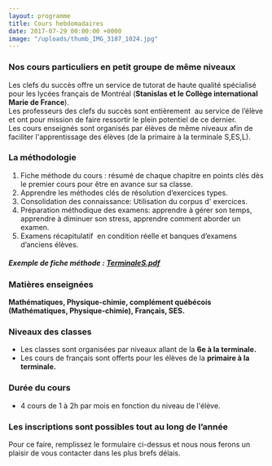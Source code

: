 ```yaml
---
layout: programme
title: Cours hebdomadaires
date: 2017-07-29 00:00:00 +0000
image: "/uploads/thumb_IMG_3187_1024.jpg"
---
```

### Nos cours particuliers en petit groupe de même niveaux

Les clefs du succès offre un service de tutorat de haute qualité spécialisé pour les lycées français de Montréal (**Stanislas et le Collège international Marie de France**).  
Les professeurs des clefs du succès sont entièrement  au service de l’élève et ont pour mission de faire ressortir le plein potentiel de ce dernier.  
Les cours enseignés sont organisés par élèves de même niveaux afin de faciliter l'apprentissage des élèves (de la primaire à la terminale S,ES,L).

### La méthodologie

1. Fiche méthode du cours : résumé de chaque chapitre en points clés dès le premier cours pour être en avance sur sa classe.
2. Apprendre les méthodes clés de résolution d’exercices types.
3. Consolidation des connaissance: Utilisation du corpus d' exercices.
4. Préparation méthodique des examens: apprendre à gérer son temps,  apprendre à diminuer son stress, apprendre comment aborder un examen.
5. Examens récapitulatif  en condition réelle et banques d’examens d’anciens élèves.

##### Exemple de fiche méthode : [TerminaleS.pdf](/uploads/TerminaleS.pdf "TerminaleS.pdf")

### Matières enseignées

**Mathématiques, Physique-chimie, complément québécois (Mathématiques, Physique-chimie), Français, SES.**

### Niveaux des classes

* Les classes sont organisées par niveaux allant de la **6e à la terminale.**
* Les cours de français sont offerts pour les élèves de la **primaire à la terminale.**

### Durée du cours

* 4 cours de 1 à 2h par mois en fonction du niveau de l'élève.

### **Les inscriptions sont possibles tout au long de l’année**

Pour ce faire, remplissez le formulaire ci-dessus et nous nous ferons un plaisir de vous contacter dans les plus brefs délais.